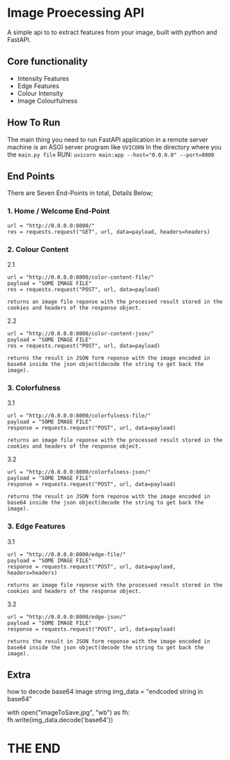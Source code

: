 # Image Proecessing API

A simple api to to extract features from your image, built with python and FastAPI.

## Core functionality
- Intensity Features
- Edge Features
- Colour Intensity
- Image Colourfulness

## How To Run
The main thing you need to run FastAPI application in a remote server machine is an ASGI server program like `UVICORN`
In the directory where you the `main.py file` RUN:
`uvicorn main:app --host="0.0.0.0" --port=8000`



## End Points
There are Seven End-Points in total, Details Below;

### 1. Home / Welcome End-Point

    url = "http://0.0.0.0:8000/"
    res = requests.request("GET", url, data=payload, headers=headers)

### 2. Colour Content

2.1

    url = "http://0.0.0.0:8000/color-content-file/"
    payload = "SOME IMAGE FILE"
    res = requests.request("POST", url, data=payload)

    returns an image file reponse with the processed result stored in the cookies and headers of the response object.

2.2 

    url = "http://0.0.0.0:8000/color-content-json/"
    payload = "SOME IMAGE FILE"
    res = requests.request("POST", url, data=payload)

    returns the result in JSON form reponse with the image encoded in base64 inside the json object(decode the string to get back the image).

### 3. Colorfulness

3.1

    url = "http://0.0.0.0:8000/colorfulness-file/"
    payload = "SOME IMAGE FILE"
    response = requests.request("POST", url, data=payload)

    returns an image file reponse with the processed result stored in the cookies and headers of the response object.

3.2

    url = "http://0.0.0.0:8000/colorfulness-json/"
    payload = "SOME IMAGE FILE"
    response = requests.request("POST", url, data=payload)

    returns the result in JSON form reponse with the image encoded in base64 inside the json object(decode the string to get back the image).

### 3. Edge Features

3.1

    url = "http://0.0.0.0:8000/edge-file/"
    payload = "SOME IMAGE FILE"
    response = requests.request("POST", url, data=payload, headers=headers)

    returns an image file reponse with the processed result stored in the cookies and headers of the response object.

3.2

    url = "http://0.0.0.0:8000/edge-json/"
    payload = "SOME IMAGE FILE"
    response = requests.request("POST", url, data=payload)

    returns the result in JSON form reponse with the image encoded in base64 inside the json object(decode the string to get back the image).

## Extra 
how to decode base64 image string
img_data = "endcoded string in base64"

with open("imageToSave.jpg", "wb") as fh:
    fh.write(img_data.decode('base64'))

# THE END

